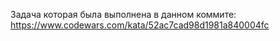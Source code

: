 Задача которая была выполнена в данном коммите: https://www.codewars.com/kata/52ac7cad98d1981a840004fc
